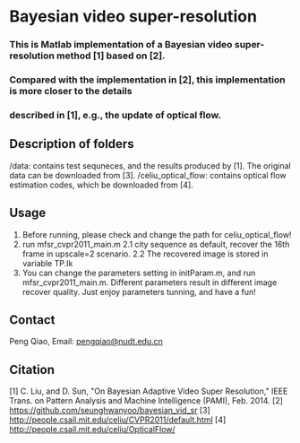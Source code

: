 Bayesian video super-resolution
===============================
		
###		This is Matlab implementation of a Bayesian video super-resolution method [1] based on [2]. 
### Compared with the implementation in [2], this implementation is more closer to the details 
### described in [1], e.g., the update of optical flow.
		
Description of folders
-----------------------		
/data: contains test sequneces, and the results produced by [1]. The original data can be 
downloaded from [3].
/celiu_optical_flow: contains optical flow estimation codes, which be downloaded from [4].
		
Usage
-----------------------
1. Before running, please check and change the path for celiu_optical_flow!
2. run mfsr_cvpr2011_main.m
	2.1 city sequence as default, recover the 16th frame in upscale=2 scenario.
	2.2 The recovered image is stored in variable TP.Ik
3. You can change the parameters setting in initParam.m, and run mfsr_cvpr2011_main.m. 
Different parameters result in different image recover quality. 
Just enjoy parameters tunning, and have a fun!

Contact
-----------------------
Peng Qiao, Email: pengqiao@nudt.edu.cn
		
Citation
-----------------------
[1] C. Liu, and D. Sun, "On Bayesian Adaptive Video Super Resolution," IEEE Trans. on Pattern Analysis and Machine Intelligence (PAMI), Feb. 2014. 
[2] https://github.com/seunghwanyoo/bayesian_vid_sr
[3] http://people.csail.mit.edu/celiu/CVPR2011/default.html
[4] http://people.csail.mit.edu/celiu/OpticalFlow/
